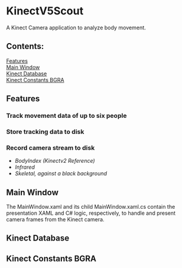 # KinectV5Scout
A Kinect Camera application to analyze body movement.


## Contents:
[Features](#features)  
[Main Window](#main-window)  
[Kinect Database](#kinect-database)  
[Kinect Constants BGRA](kinect-constants-bgra)  

## Features
### Track movement data of up to six people
### Store tracking data to disk
### Record camera stream to disk
- _BodyIndex (Kinectv2 Reference)_
- _Infrared_
- _Skeletal, against a black background_

## Main Window
The MainWindow.xaml and its child MainWindow.xaml.cs contain the presentation XAML and C# logic, respectively, to handle and present camera frames from the Kinect camera.

## Kinect Database

## Kinect Constants BGRA

